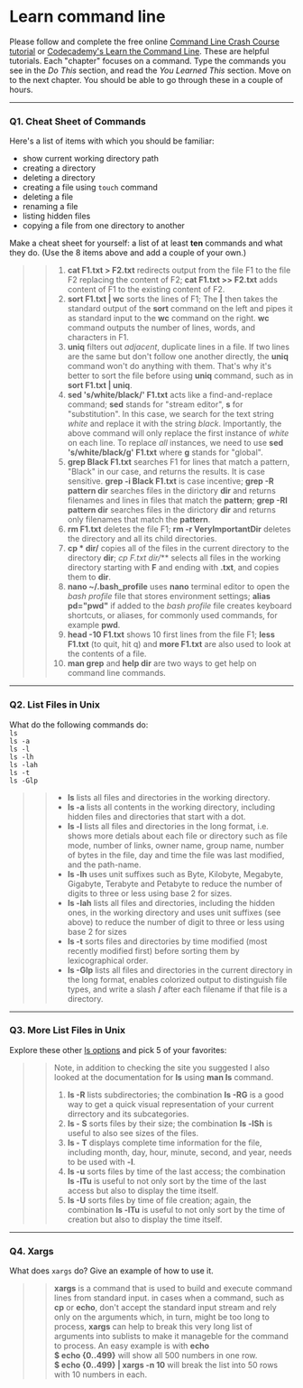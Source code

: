 # Learn command line

Please follow and complete the free online [Command Line Crash Course
tutorial](https://web.archive.org/web/20160708171659/http://cli.learncodethehardway.org/book/) or [Codecademy's Learn the Command Line](https://www.codecademy.com/learn/learn-the-command-line). These are helpful tutorials. Each "chapter" focuses on a command. Type the commands you see in the _Do This_ section, and read the _You Learned This_ section. Move on to the next chapter. You should be able to go through these in a couple of hours.

---

### Q1.  Cheat Sheet of Commands  

Here's a list of items with which you should be familiar:  
* show current working directory path
* creating a directory
* deleting a directory
* creating a file using `touch` command
* deleting a file
* renaming a file
* listing hidden files
* copying a file from one directory to another

Make a cheat sheet for yourself: a list of at least **ten** commands and what they do.  (Use the 8 items above and add a couple of your own.)  

> > 1. **cat F1.txt > F2.txt** redirects output from the file F1 to the file F2 replacing the content of F2; **cat F1.txt >> F2.txt** adds content of F1 to the existing content of F2.
> > 2. **sort F1.txt | wc** sorts the lines of F1; The **|** then takes the standard output of the **sort** command on the left and pipes it as standard input to the **wc** command on the right. **wc** command outputs the number of lines, words, and characters in F1.
> > 3. **uniq** filters out *adjacent*, duplicate lines in a file. If two lines are the same but don't follow one another directly, the **uniq** command won't do anything with them. That's why it's better to sort the file before using **uniq** command, such as in **sort F1.txt | uniq**.
> > 4. **sed 's/white/black/' F1.txt** acts like a find-and-replace command; **sed** stands for "stream editor", **s** for "substitution". In this case, we search for the text string *white* and replace it with the string *black*. Importantly, the above command will only replace the first instance of *white* on each line. To replace *all* instances, we need to use **sed 's/white/black/g' F1.txt** where **g** stands for "global".
> > 5. **grep Black F1.txt** searches F1 for lines that match a pattern, "Black" in our case, and returns the results. It is case sensitive. **grep -i Black F1.txt** is case incentive; **grep -R pattern dir** searches files in the dirictory **dir** and returns filenames and lines in files that match the **pattern**; **grep -Rl pattern dir** searches files in the dirictory **dir** and returns only filenames that match the **pattern**.
> > 6. **rm F1.txt** deletes the file F1; **rm -r VeryImportantDir** deletes the directory and all its child directories.  
> > 7. **cp * dir/** copies all of the files in the current directory to the directory **dir**; **cp F*.txt dir/*** selects all files in the working directory starting with **F** and ending with **.txt**, and copies them to **dir**.
> > 8. **nano ~/.bash_profile** uses **nano** terminal editor to open the *bash profile* file that stores environment settings; **alias pd="pwd"** if added to the *bash profile* file creates keyboard shortcuts, or aliases, for commonly used commands, for example **pwd**.
> > 9. **head -10 F1.txt** shows 10 first lines from the file F1; **less F1.txt** (to quit, hit q) and **more F1.txt** are also used to look at the contents of a file.
> > 10. **man grep** and **help dir** are two ways to get help on command line commands.


---

### Q2.  List Files in Unix   

What do the following commands do:  
`ls`  
`ls -a`  
`ls -l`  
`ls -lh`  
`ls -lah`  
`ls -t`  
`ls -Glp`  

> > - **ls** lists all files and directories in the working directory.
> > - **ls -a** lists all contents in the working directory, including hidden files and directories that start with a dot.
> > - **ls -l** lists all files and directories in the long format, i.e. shows more detials about each file or directory such as file mode, number of links, owner name, group name, number of bytes in the file, day and time the file was last modified, and the path-name.
> > - **ls -lh** uses unit suffixes such as Byte, Kilobyte, Megabyte, Gigabyte, Terabyte and Petabyte to reduce the number of digits to three or less using base 2 for sizes.
> > - **ls -lah** lists all files and directories, including the hidden ones, in the working directory and uses unit suffixes (see above) to reduce the number of digit to three or less using base 2 for sizes
> > - **ls -t** sorts files and directories by time modified (most recently modified first) before sorting them by lexicographical order.
> > - **ls -Glp** lists all files and directories in the current directory in the long format, enables colorized output to distinguish file types, and write a slash **/** after each filename if that file is a directory.

---

### Q3.  More List Files in Unix  

Explore these other [ls options](http://www.techonthenet.com/unix/basic/ls.php) and pick 5 of your favorites:

> > Note, in addition to checking the site you suggested I also looked at the documentation for **ls** using **man ls** command.  
> > 1. **ls -R** lists subdirectories; the combination **ls -RG** is a good way to get a quick visual representation of your current dirrectory and its subcategories.  
> > 2. **ls - S** sorts files by their size; the combination **ls -lSh** is useful to also see sizes of the files.  
> > 3. **ls - T** displays complete time information for the file, including month, day, hour, minute, second, and year, needs to be used with **-l**.  
> > 4. **ls -u** sorts files by time of the last access; the combination **ls -lTu** is useful to not only sort by the time of the last access but also to display the time itself.  
> > 5. **ls -U** sorts files by time of file creation; again, the combination **ls -lTu** is useful to not only sort by the time of creation but also to display the time itself.

---

### Q4.  Xargs   

What does `xargs` do? Give an example of how to use it.

> > **xargs** is a command that is used to build and execute command lines from standard input. in cases when a command, such as **cp** or **echo**, don't accept the standard input stream and rely only on the arguments which, in turn, might be too long to process, **xargs** can help to break this very long list of arguments into sublists to make it manageble for the command to process. An easy example is with **echo**  
> > **$ echo {0..499}** will show all 500 numbers in one row.  
> > **$ echo {0..499} | xargs -n 10** will break the list into 50 rows with 10 numbers in each.
 

